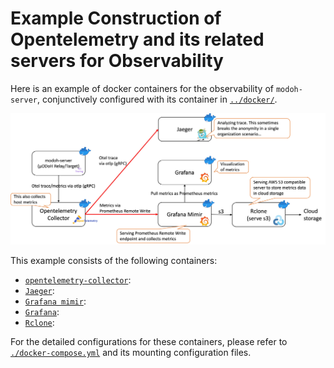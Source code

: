 # Example Construction of Opentelemetry and its related servers for Observability

Here is an example of docker containers for the observability of `modoh-server`, conjunctively configured with its container in [`../docker/`](../docker/).

![Example for Observability](../assets/observability.jpg)

This example consists of the following containers:

- [`opentelemetry-collector`](https://github.com/open-telemetry/opentelemetry-collector):
- [`Jaeger`](https://www.jaegertracing.io/):
- [`Grafana mimir`](https://github.com/grafana/mimir):
- [`Grafana`](https://grafana.com/):
- [`Rclone`](https://rclone.org/):

For the detailed configurations for these containers, please refer to [`./docker-compose.yml`](./docker-compose.yml) and its mounting configuration files.
